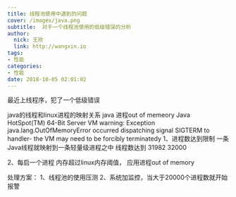 ```yaml
---
title: 线程池使用中遇到的问题
cover: /images/java.png
subtitle:  对于一个线程池使用的低级错误的分析
author: 
  nick: 王欣
  link: http://wangxin.io
tags: 
- 性能
categories: 
- 性能
date: 2018-10-05 02:01:02  
---
```

最近上线程序，犯了一个低级错误

java的线程和linux进程的映射关系
java 进程out of memeory
Java HotSpot(TM) 64-Bit Server VM warning: Exception java.lang.OutOfMemoryError occurred dispatching signal SIGTERM to handler- the VM may need to be forcibly terminatedy
1、进程数达到限制
一条Java线程就映射到一条轻量级进程之中
线程数达到 31982  32000

2、每启一个进程
内存超过linux内存阈值，
应用进程out of memory



处理方案：
1、线程池的使用压测
2、系统加监控，当大于20000个进程数就开始报警

